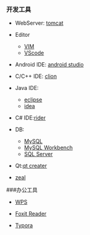 ### 开发工具

- WebServer: [tomcat](http://tomcat.apache.org/download-90.cgi)


- Editor

  - [VIM](https://github.com/ma6174/vim)
  - [VScode](https://code.visualstudio.com/Download)
- Android IDE: [android studio](https://developer.android.com/studio/index.html#downloads)
- C/C++ IDE: [clion](https://www.jetbrains.com/clion/)
- Java IDE:

  - [eclipse](https://www.eclipse.org/downloads/eclipse-packages/)
  - [idea](https://www.jetbrains.com/idea/?fromMenu)
- C# IDE:[rider](https://www.jetbrains.com/rider/?fromMenu)
- DB:

  -  [MySQL](https://dev.mysql.com/downloads/mysql/)
  -  [MySQL Workbench](https://dev.mysql.com/downloads/workbench/)
  -  [SQL Server](https://www.microsoft.com/zh-cn/sql-server/sql-server-2017)
- Qt:[qt creater](https://www.qt.io/download-open-source/#section-2)
- [zeal](https://zealdocs.org/download.html#linux)

###办公工具

- [WPS](http://wps-community.org/downloads)

-  [Foxit Reader](http://www.foxitsoftware.cn/downloads/)

- [Typora](https://typora.io/#linux)	

  ​

  